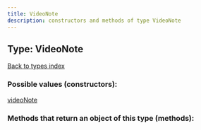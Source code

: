 ```yaml
---
title: VideoNote
description: constructors and methods of type VideoNote
---
```

## Type: VideoNote  
[Back to types index](index.md)



### Possible values (constructors):

[videoNote](../constructors/videoNote.md)  



### Methods that return an object of this type (methods):



